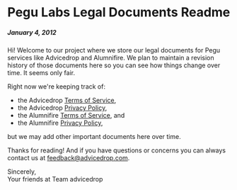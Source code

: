 # Pegu Labs Legal Documents Readme
##### January 4, 2012

Hi! Welcome to our project where we store our legal documents for Pegu services like Advicedrop and Alumnifire.
We plan to maintain a revision history of those documents here so you can see how things change over time. It
seems only fair.

Right now we're keeping track of:
* the Advicedrop [Terms of Service](/pegulabs/terms/blob/master/terms_of_service.md),
* the Advicedrop [Privacy Policy](/pegulabs/terms/blob/master/privacy_policy.md),
* the Alumnifire [Terms of Service](/pegulabs/terms/blob/master/alumnifire_terms.md), and
* the Alumnifire [Privacy Policy](/pegulabs/terms/blob/master/alumnifire_privacy.md),

but we may add other important documents here over time.

Thanks for reading! And if you have questions or concerns you can always contact us at
[feedback@advicedrop.com](mailto:feedback@advicedrop.com).

Sincerely,  
Your friends at Team advicedrop
